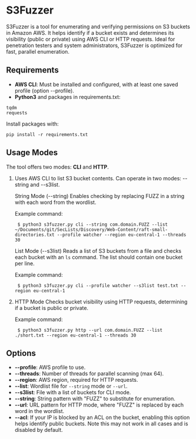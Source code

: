 # S3Fuzzer

S3Fuzzer is a tool for enumerating and verifying permissions on S3 buckets in Amazon AWS. It helps identify if a bucket exists and determines its visibility (public or private) using AWS CLI or HTTP requests. Ideal for penetration testers and system administrators, S3Fuzzer is optimized for fast, parallel enumeration.

## Requirements

- **AWS CLI**: Must be installed and configured, with at least one saved profile (option --profile).
- **Python3** and packages in requirements.txt:

```
tqdm
requests
```

Install packages with:

```
pip install -r requirements.txt
```
## Usage Modes

The tool offers two modes: **CLI** and **HTTP**.


1. Uses AWS CLI to list S3 bucket contents. Can operate in two modes: --string and --s3list.

    String Mode (--string)
    Enables checking by replacing FUZZ in a string with each word from the wordlist.

    Example command:

        $ python3 s3fuzzer.py cli --string com.domain.FUZZ --list ~/Documents/git/SecLists/Discovery/Web-Content/raft-small-directories.txt --profile watcher --region eu-central-1 --threads 30 

        


    List Mode (--s3list)
    Reads a list of S3 buckets from a file and checks each bucket with an `ls` command. The list should contain one bucket per line.

    Example command:

        $ python3 s3fuzzer.py cli --profile watcher --s3list test.txt --region eu-central-1

    
2. HTTP Mode
Checks bucket visibility using HTTP requests, determining if a bucket is public or private.

    Example command:

        $ python3 s3fuzzer.py http --url com.domain.FUZZ --list ./short.txt --region eu-central-1 --threads 30

## Options

- **--profile**: AWS profile to use.
- **--threads**: Number of threads for parallel scanning (max 64).
- **--region**: AWS region, required for HTTP requests.
- **--list**: Wordlist file for `--string` mode or `--url`.
- **--s3list**: File with a list of buckets for CLI mode.
- **--string**: String pattern with "FUZZ" to substitute for enumeration.
- **--url**: URL pattern for HTTP mode, where "FUZZ" is replaced by each word in the wordlist.
- **--acl**: If your IP is blocked by an ACL on the bucket, enabling this option helps identify public buckets. Note this may not work in all cases and is disabled by default.
